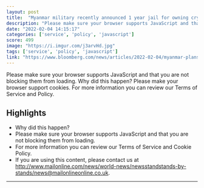```yaml
---
layout: post
title:  "Myanmar military recently announced 1 year jail for owning crypto and now is planning their own cryptocurrency.Fuck these governments."
description: "Please make sure your browser supports JavaScript and that you are not blocking them from loading.  Why did this happen? Please make your browser support cookies. For more information you can review our Terms of Service and Policy."
date: "2022-02-04 14:15:17"
categories: ['service', 'policy', 'javascript']
score: 499
image: "https://i.imgur.com/j3arvHd.jpg"
tags: ['service', 'policy', 'javascript']
link: "https://www.bloomberg.com/news/articles/2022-02-04/myanmar-plans-its-own-digital-currency-this-year-to-lift-economy"
---
```


Please make sure your browser supports JavaScript and that you are not blocking them from loading.  Why did this happen? Please make your browser support cookies. For more information you can review our Terms of Service and Policy.

## Highlights

- Why did this happen?
- Please make sure your browser supports JavaScript and that you are not blocking them from loading.
- For more information you can review our Terms of Service and Cookie Policy.
- If you are using this content, please contact us at http://www.mailonline.com/news/world-news/newsstandstands-by-stands/news@mailonlineonline.co.uk.

---
